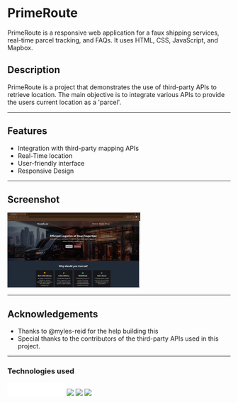 # PrimeRoute

PrimeRoute is a responsive web application for a faux shipping services, 
real-time parcel tracking, and FAQs. It uses HTML, CSS, JavaScript, and Mapbox.

## Description

PrimeRoute is a project that demonstrates the use of third-party APIs to 
retrieve location. The main objective is to integrate various APIs to provide the
users current location as a 'parcel'.

---

## Features

- Integration with third-party mapping APIs
- Real-Time location
- User-friendly interface
- Responsive Design

---

## Screenshot

<img src="./assets/img/screenshot.png" width="300">

---

## Acknowledgements

- Thanks to @myles-reid for the help building this
- Special thanks to the contributors of the third-party APIs used in this project.

---

### Technologies used
<p float="left">
  <img src="./assets/img/mapbox.png" height="30" width="130">
  <img
  src="https://img.shields.io/badge/javascript-grey?style=for-the-badge&logo=javascript"
  />
  <img 
  src="https://img.shields.io/badge/html5-%23E34F26.svg?style=for-the-badge&logo=html5&logoColor=white" width="100" 
  />
  <img 
  src="https://img.shields.io/badge/css3-%231572B6.svg?style=for-the-badge&logo=css3&logoColor=white" width="85" 
  /> 
</p>